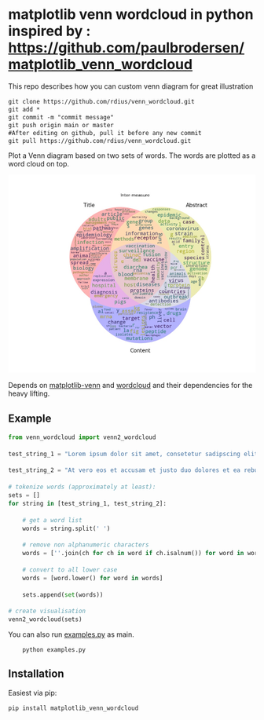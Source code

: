 # matplotlib venn wordcloud in python inspired by : https://github.com/paulbrodersen/matplotlib_venn_wordcloud
This repo describes how you can custom venn diagram for great illustration
``` shell
git clone https://github.com/rdius/venn_wordcloud.git
git add *
git commit -m "commit message"
git push origin main or master
#After editing on github, pull it before any new commit
git pull https://github.com/rdius/venn_wordcloud.git 
```

Plot a Venn diagram based on two sets of words.
The words are plotted as a word cloud on top.

![alt tag](./TF-inter_tac_Pp2_simple.jpg)

Depends on [matplotlib-venn](https://github.com/konstantint/matplotlib-venn)
and [wordcloud](https://github.com/amueller/word_cloud) and their dependencies for the heavy lifting.

## Example

``` python
from venn_wordcloud import venn2_wordcloud

test_string_1 = "Lorem ipsum dolor sit amet, consetetur sadipscing elitr, sed diam nonumy eirmod tempor invidunt ut labore et dolore magna aliquyam erat, sed diam voluptua."

test_string_2 = "At vero eos et accusam et justo duo dolores et ea rebum. Stet clita kasd gubergren, no sea takimata sanctus est Lorem ipsum dolor sit amet."

# tokenize words (approximately at least):
sets = []
for string in [test_string_1, test_string_2]:

    # get a word list
    words = string.split(' ')

    # remove non alphanumeric characters
    words = [''.join(ch for ch in word if ch.isalnum()) for word in words]

    # convert to all lower case
    words = [word.lower() for word in words]

    sets.append(set(words))

# create visualisation
venn2_wordcloud(sets)
```
You can also run [examples.py](./matplotlib_venn_wordcloud/examples.py) as main.

``` 
    python examples.py
```
## Installation

Easiest via pip:

``` shell
pip install matplotlib_venn_wordcloud
```
